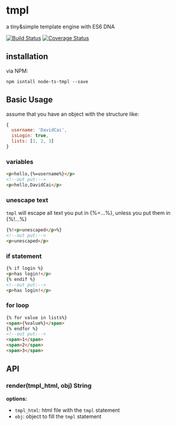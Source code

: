 # tmpl
a tiny&amp;simple template engine with ES6 DNA

[![Build Status](https://travis-ci.org/DavidCai1993/tmpl.svg?branch=master)](https://travis-ci.org/DavidCai1993/tmpl)
[![Coverage Status](https://coveralls.io/repos/DavidCai1993/tmpl/badge.svg?branch=master)](https://coveralls.io/r/DavidCai1993/tmpl?branch=master)

## installation
via NPM:
```SHELL
npm isntall node-ts-tmpl --save
```

## Basic Usage
assume that you have an object with the structure like:
```js
{
  username: 'DavidCai',
  isLogin: true,
  lists: [1, 2, 3]
}
```

### variables
```html
<p>hello,{%=username%}</p>
<!--out put:-->
<p>hello,DavidCai</p>
```

### unescape text
`tmpl` will escape all text you put in {%=...%}, unless you put them in {%!...%}
```html
{%!<p>unescaped</p>%}
<!--out put:-->
<p>unescaped</p>
```

### if statement
```html
{% if login %}
<p>has login!</p>
{% endif %}
<!--out put:-->
<p>has login!</p>
```

### for loop
```html
{% for value in lists%}
<span>{%value%}</span>
{% endfor %}
<!--out put:-->
<span>1</span>
<span>2</span>
<span>3</span>
```

## API
### render(tmpl_html, obj) String
__options:__

* `tmpl_html`: html file with the `tmpl` statement
* `obj`: object to fill the `tmpl` statement

